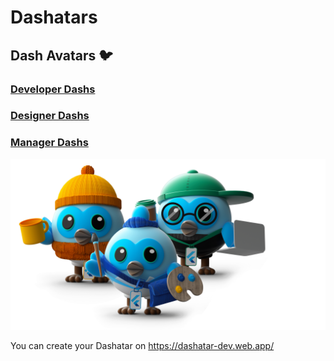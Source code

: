 # Dashatars
## Dash Avatars 🐦

### [Developer Dashs](Developer)
### [Designer Dashs](Designer)
### [Manager Dashs](Manager)

<p align="center">
  <img src="Dashatars.png" />
</p>

You can create your Dashatar on https://dashatar-dev.web.app/
